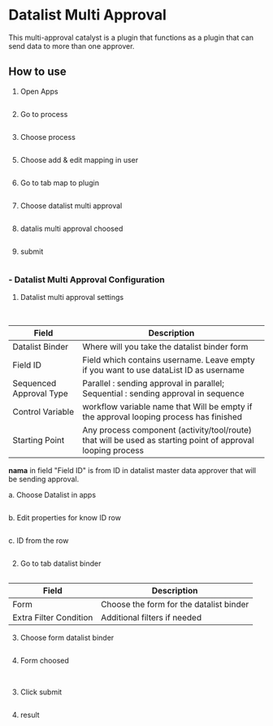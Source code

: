 # Datalist Multi Approval

This multi-approval catalyst is a plugin that functions as a plugin that can send data to more than one approver.


## How to use

1. Open Apps

<img src="https://raw.githubusercontent.com/kinnara-digital-studio/kecak-workflow/master/docs/assets/datalistMultiApproval_openApps.png" alt="" />


2. Go to process

<img src="https://raw.githubusercontent.com/kinnara-digital-studio/kecak-workflow/master/docs/assets/datalistMultiApproval_process.png" alt="" />


3. Choose process

<img src="https://raw.githubusercontent.com/kinnara-digital-studio/kecak-workflow/master/docs/assets/datalistMultiApproval_chooseProcess.png" alt="" />


5. Choose add & edit mapping in user

<img src="https://raw.githubusercontent.com/kinnara-digital-studio/kecak-workflow/master/docs/assets/datalistMultiApproval_editMapping.png" alt="" />


6. Go to tab map to plugin

<img src="https://raw.githubusercontent.com/kinnara-digital-studio/kecak-workflow/master/docs/assets/datalistMultiApproval_mapToPlugin.png" alt="" />


7. Choose datalist multi approval

<img src="https://raw.githubusercontent.com/kinnara-digital-studio/kecak-workflow/master/docs/assets/datalistMultiApproval_pluginChoose.png" alt="" />


8. datalis multi approval choosed

<img src="https://raw.githubusercontent.com/kinnara-digital-studio/kecak-workflow/master/docs/assets/datalistMultiApproval_pluginChoosed.png" alt="" />


9. submit

<img src="https://raw.githubusercontent.com/kinnara-digital-studio/kecak-workflow/master/docs/assets/datalistMultiApproval_submit.png" alt="" />


### - Datalist Multi Approval Configuration

1. Datalist multi approval settings

<img src="https://raw.githubusercontent.com/kinnara-digital-studio/kecak-workflow/master/docs/assets/datalistMultiApproval_settings.png" alt="" />

<img src="https://raw.githubusercontent.com/kinnara-digital-studio/kecak-workflow/master/docs/assets/datalistMultiApproval_settings2.png" alt="" />


|Field|Description|
|-|-|
|Datalist Binder|Where will you take the datalist binder form|
|Field ID|Field which contains username. Leave empty if you want to use dataList ID as username|
|Sequenced Approval Type|Parallel : sending approval in parallel; Sequential : sending approval in sequence|
|Control Variable|workflow variable name that Will be empty if the approval looping process has finished|
|Starting Point|Any process component (activity/tool/route) that will be used as starting point of approval looping process|

**nama** in field "Field ID" is from ID in datalist master data approver that will be sending approval.

a. Choose Datalist in apps

<img src="https://raw.githubusercontent.com/kinnara-digital-studio/kecak-workflow/master/docs/assets/from_listMd.png" alt="" />

b. Edit properties for know ID row

<img src="https://raw.githubusercontent.com/kinnara-digital-studio/kecak-workflow/master/docs/assets/from_properties.png" alt="" />

c. ID from the row

<img src="https://raw.githubusercontent.com/kinnara-digital-studio/kecak-workflow/master/docs/assets/from_id.png" alt="" />


2. Go to tab datalist binder

<img src="https://raw.githubusercontent.com/kinnara-digital-studio/kecak-workflow/master/docs/assets/datalistMultiApproval_datalistBinder.png" alt="" />

|Field|Description|
|-|-|
|Form|Choose the form for the datalist binder|
|Extra Filter Condition|Additional filters if needed|


3. Choose form datalist binder

<img src="https://raw.githubusercontent.com/kinnara-digital-studio/kecak-workflow/master/docs/assets/datalistMultiApproval_chooseForm.png" alt="" />

4. Form choosed

<img src="https://raw.githubusercontent.com/kinnara-digital-studio/kecak-workflow/master/docs/assets/datalistMultiApproval_formChoosed.png" alt="" />

<img src="https://raw.githubusercontent.com/kinnara-digital-studio/kecak-workflow/master/docs/assets/datalistMultiApproval_formChoosed2.png" alt="" />


3. Click submit

<img src="https://raw.githubusercontent.com/kinnara-digital-studio/kecak-workflow/master/docs/assets/datalistMultiApproval_submitSettings.png" alt="" />


4. result

<img src="https://raw.githubusercontent.com/kinnara-digital-studio/kecak-workflow/master/docs/assets/.png" alt="" />
